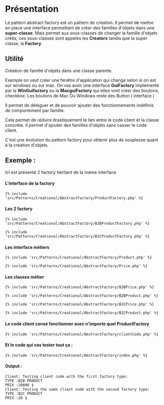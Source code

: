 # Présentation

Le pattern abstract factory est un pattern de création.
Il permet de mettre en place une interface permettant de créer des familles d'objets dans une **super-classe**.
Mais permet aux sous-classes de changer la famille d'objets créés, ces sous-classes sont appelés les **Creators** tandis
que la super classe, la **Factory**.

## Utilité

Création de famille d'objets dans une classe parente.

Exemple on veut créer une fenêtre d'application qui change selon si on est sur windows ou sur mac.
On vas avoir une interface **GuiFactory** implementé par la **WinGuifactory** ou la **MacguiFactory** qui elles vont créer des boutons, checkbox.
Les boutons de Mac Ou Windows reste des Button ( interface )

Il permet de déléguer et de pouvoir ajouter des fonctionnements indéfinis de comportement par famille.

Cela permet de réduire drastiquement le lien entre le code client et la classe concrète.
Il permet d'ajouter des familles d'objets sans casser le code client.

C'est une évolution du pattern factory pour obtenir plus de souplesse quant à la création d'objets.

## Exemple :
Ici est présenté 2 factory héritant de la meme interface

#### L'interface de la factory
```
{% include 'src/Patterns/Creational/AbstractFactory/ProductFactory.php' %}
``` 

#### Les 2 factory

```
{% include 'src/Patterns/Creational/AbstractFactory/B2BProductFactory.php' %}
```

```
{% include 'src/Patterns/Creational/AbstractFactory/B2CProductFactory.php' %}
```

#### Les interface métiers

```
{% include 'src/Patterns/Creational/AbstractFactory/Product.php' %}
```


```
{% include 'src/Patterns/Creational/AbstractFactory/Price.php' %}
```

#### Les classes métier

```
{% include 'src/Patterns/Creational/AbstractFactory/B2BPrice.php' %}
```

```
{% include 'src/Patterns/Creational/AbstractFactory/B2BProduct.php' %}
```

```
{% include 'src/Patterns/Creational/AbstractFactory/B2CPrice.php' %}
```

```
{% include 'src/Patterns/Creational/AbstractFactory/B2CProduct.php' %}
```

#### Le code client censé fonctionner avec n'importe quel ProductFactory

```
{% include 'src/Patterns/Creational/AbstractFactory/clientCode.php' %}
```

#### Et le code qui vas tester tout ça :

```
{% include 'src/Patterns/Creational/AbstractFactory/index.php' %}
```

#### Output :

````
Client: Testing client code with the first factory type:
TYPE :B2B PRODUCT
PRIX :20000 $
Client: Testing the same client code with the second factory type:
TYPE :B2C PRODUCT
PRIX :20 $
````